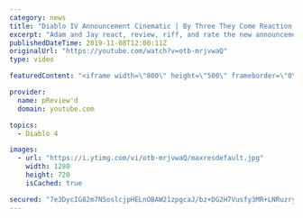 ```yaml
---
category: news
title: "Diablo IV Announcement Cinematic | By Three They Come Reaction / Review / Rating"
excerpt: "Adam and Jay react, review, riff, and rate the new announcement cinematic everyone wanted to see last year at Blizzcon, Diablo IV 'By Three They Come'."
publishedDateTime: 2019-11-08T12:00:11Z
originalUrl: "https://youtube.com/watch?v=otb-mrjvwaQ"
type: video

featuredContent: "<iframe width=\"800\" height=\"500\" frameborder=\"0\" src=\"https://www.youtube.com/embed/otb-mrjvwaQ\" allow=\"accelerometer; autoplay; encrypted-media; gyroscope; picture-in-picture\" allowfullscreen></iframe>"

provider:
  name: pReview'd
  domain: youtube.com

topics:
  - Diablo 4

images:
  - url: "https://i.ytimg.com/vi/otb-mrjvwaQ/maxresdefault.jpg"
    width: 1280
    height: 720
    isCached: true

secured: "7e3DycIG82m7N5oslcjpHELnOBAW21zpgcaJ/bz+DG2H7Vusfy3MR+LNRuzryYZeNhriM5ZC7t8th3p6I/VBKOT1JEZ1ZDPRLoxmdYRUItEK+rv1K04gtmT/HD0ZrZ3odrjzPlYEqCQdL7x89S4j3Z9/YFeLuo7J+7H7EL47t2LUcnNhVATIHmWEw5CCGJKBaRer/j08Vx+ATvDomxnNnpqUqzJ8mwDClfXOx/GtHy5c78Zf+s8H7b+Lh3JnW4twUH+WjSksLdMcIvJs/hXXuyLf+ruWFxZUJRXO5ia85cNroSZTDuX/N9KBfRlkzDeIoQEoXctm7PBwlhZaaIyhuWFnMsN/omAVqDJgNkM9XpHrKfewP1E8uajQUL3VjpUIPQVDAjFLVQLan+QLHexSypoDoWhAm5LyuIG/NOOmJXXPNHUWhMjz3lHJPj2Mtcm/;c1Elm2YEuXwNwGpg3HSQ3A=="
---
```


